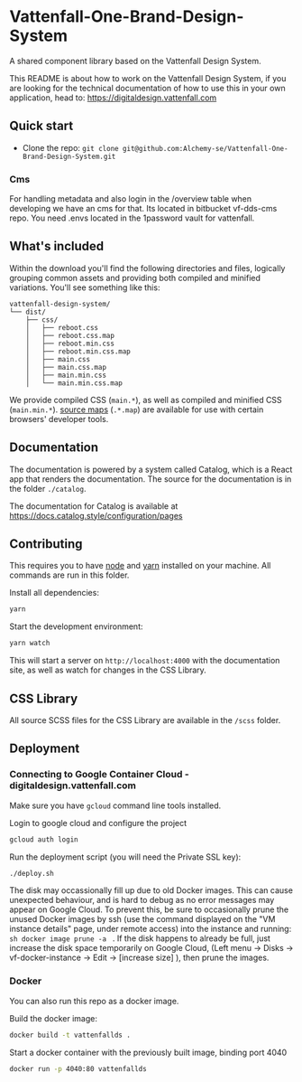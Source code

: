 # Vattenfall-One-Brand-Design-System 

A shared component library based on the Vattenfall Design System.

This README is about how to work on the Vattenfall Design System, if you are looking for the technical documentation of how to use this in your own application, head to:
https://digitaldesign.vattenfall.com

## Quick start

- Clone the repo: `git clone git@github.com:Alchemy-se/Vattenfall-One-Brand-Design-System.git`

### Cms
For handling metadata and also login in the /overview table when developing we have an cms for that. Its located in bitbucket 
vf-dds-cms repo. You need .envs located in the 1password vault for vattenfall.  
## What's included

Within the download you'll find the following directories and files, logically grouping common assets and providing both compiled and minified variations. You'll see something like this:

```
vattenfall-design-system/
└── dist/
    ├── css/
    │   ├── reboot.css
    │   ├── reboot.css.map
    │   ├── reboot.min.css
    │   ├── reboot.min.css.map
    │   ├── main.css
    │   ├── main.css.map
    │   ├── main.min.css
    │   └── main.min.css.map
```

We provide compiled CSS (`main.*`), as well as compiled and minified CSS (`main.min.*`). [source maps](https://developers.google.com/web/tools/chrome-devtools/debug/readability/source-maps) (`.*.map`) are available for use with certain browsers' developer tools.

## Documentation

The documentation is powered by a system called Catalog, which is a React app that renders the documentation. 
The source for the documentation is in the folder `./catalog`.

The documentation for Catalog is available at https://docs.catalog.style/configuration/pages

## Contributing

This requires you to have [node](https://nodejs.org/en/) and [yarn](https://yarnpkg.com/lang/en/) installed on your machine. 
All commands are run in this folder.

Install all dependencies:

```sh
yarn
```

Start the development environment:

```sh
yarn watch
```

This will start a server on `http://localhost:4000` with the documentation site, as well as watch for changes in the CSS Library.

## CSS Library

All source SCSS files for the CSS Library are available in the `/scss` folder.

## Deployment

### Connecting to Google Container Cloud - digitaldesign.vattenfall.com

Make sure you have `gcloud` command line tools installed.

Login to google cloud and configure the project
```sh
gcloud auth login
```

Run the deployment script (you will need the Private SSL key):
```sh
./deploy.sh
```

The disk may occassionally fill up due to old Docker images. This can cause unexpected behaviour, and is hard to debug as no error messages may appear on Google Cloud. 
To prevent this, be sure to occasionally prune the unused Docker images by ssh (use the command displayed on the "VM instance details" page, under remote access) into the instance and running: ```sh docker image prune -a ``` . If the disk happens to already be full, just increase the disk space temporarily on Google Cloud, (Left menu -> Disks -> vf-docker-instance -> Edit -> [increase size] ), then prune the images.

### Docker 

You can also run this repo as a docker image. 

Build the docker image: 
```sh
docker build -t vattenfallds .
```

Start a docker container with the previously built image, binding port 4040
```sh
docker run -p 4040:80 vattenfallds
```


